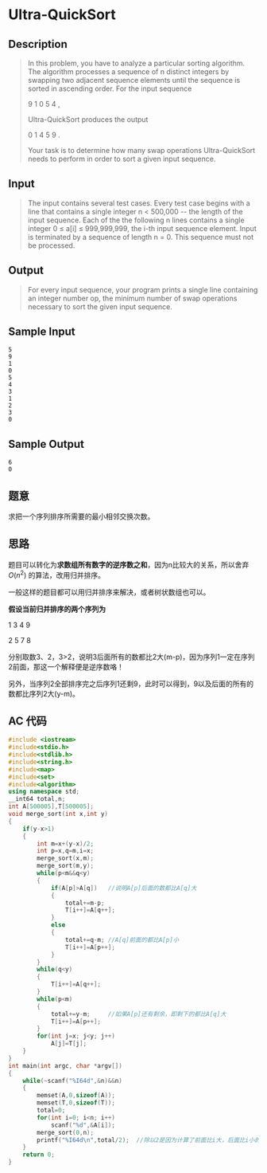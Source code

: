 # Ultra-QuickSort

## **Description**

> In this problem, you have to analyze a particular sorting algorithm. The algorithm processes a sequence of n distinct integers by swapping two adjacent sequence elements until the sequence is sorted in ascending order. For the input sequence 
>
> 9 1 0 5 4 ,
>
> Ultra-QuickSort produces the output 
>
> 0 1 4 5 9 .
>
> Your task is to determine how many swap operations Ultra-QuickSort needs to perform in order to sort a given input sequence.



## **Input**

> The input contains several test cases. Every test case begins with a line that contains a single integer n < 500,000 -- the length of the input sequence. Each of the the following n lines contains a single integer 0 ≤ a[i] ≤ 999,999,999, the i-th input sequence element. Input is terminated by a sequence of length n = 0. This sequence must not be processed.



## **Output**

> For every input sequence, your program prints a single line containing an integer number op, the minimum number of swap operations necessary to sort the given input sequence.



## **Sample Input**

    5
    9
    1
    0
    5
    4
    3
    1
    2
    3
    0



## **Sample Output**

    6
    0


## **题意**

求把一个序列排序所需要的最小相邻交换次数。



## **思路**

题目可以转化为**求数组所有数字的逆序数之和**，因为n比较大的关系，所以舍弃 $O(n^2)$ 的算法，改用归并排序。

一般这样的题目都可以用归并排序来解决，或者树状数组也可以。



**假设当前归并排序的两个序列为**

1 3 4 9

2 5 7 8

分别取数3、2，3>2，说明3后面所有的数都比2大(m-p)，因为序列1一定在序列2前面，那这一个解释便是逆序数咯！

另外，当序列2全部排序完之后序列1还剩9，此时可以得到，9以及后面的所有的数都比序列2大(y-m)。



## **AC 代码**

```cpp
#include <iostream>
#include<stdio.h>
#include<stdlib.h>
#include<string.h>
#include<map>
#include<set>
#include<algorithm>
using namespace std;
__int64 total,n;
int A[500005],T[500005];
void merge_sort(int x,int y)
{
    if(y-x>1)
    {
        int m=x+(y-x)/2;
        int p=x,q=m,i=x;
        merge_sort(x,m);
        merge_sort(m,y);
        while(p<m&&q<y)
        {
            if(A[p]>A[q])   //说明A[p]后面的数都比A[q]大
            {
                total+=m-p;
                T[i++]=A[q++];
            }
            else
            {
                total+=q-m; //A[q]前面的都比A[p]小
                T[i++]=A[p++];
            }
        }
        while(q<y)
        {
            T[i++]=A[q++];
        }
        while(p<m)
        {
            total+=y-m;     //如果A[p]还有剩余，即剩下的都比A[q]大
            T[i++]=A[p++];
        }
        for(int j=x; j<y; j++)
            A[j]=T[j];
    }
}
int main(int argc, char *argv[])
{
    while(~scanf("%I64d",&n)&&n)
    {
        memset(A,0,sizeof(A));
        memset(T,0,sizeof(T));
        total=0;
        for(int i=0; i<n; i++)
            scanf("%d",&A[i]);
        merge_sort(0,n);
        printf("%I64d\n",total/2);  //除以2是因为计算了前面比i大，后面比i小的，也就是逆序数的二倍
    }
    return 0;
}
```

